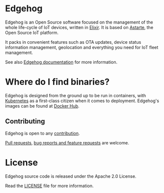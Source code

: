 <!---
  Copyright 2021,2022 SECO Mind Srl

  SPDX-License-Identifier: Apache-2.0
-->

# Edgehog

Edgehog is an Open Source software focused on the management of the whole life-cycle of IoT devices,
written in [Elixir](https://github.com/elixir-lang/elixir). It is based on
[Astarte](https://github.com/astarte-platform/astarte), the Open Source IoT platform.

It packs in convenient features such as OTA updates, device status information management,
geolocation and everything you need for IoT fleet management.

See also [Edgehog documentation](https://edgehog-device-manager.github.io/docs/0.9/) for more
information.

# Where do I find binaries?

Edgehog is designed from the ground up to be run in containers, with
[Kubernetes](https://github.com/kubernetes/kubernetes) as a first-class citizen when it comes to
deployment. Edgehog's images can be found at
[Docker Hub](https://hub.docker.com/u/edgehogdevicemanager).

## Contributing

Edgehog is open to any [contribution](CONTRIBUTING.md).

[Pull requests](https://github.com/edgehog-device-manager/edgehog/pulls),
[bug reports and feature requests](https://github.com/edgehog-device-manager/edgehog/issues)
are welcome.

# License

Edgehog source code is released under the Apache 2.0 License.

Read the [LICENSE](LICENSE) file for more information.
